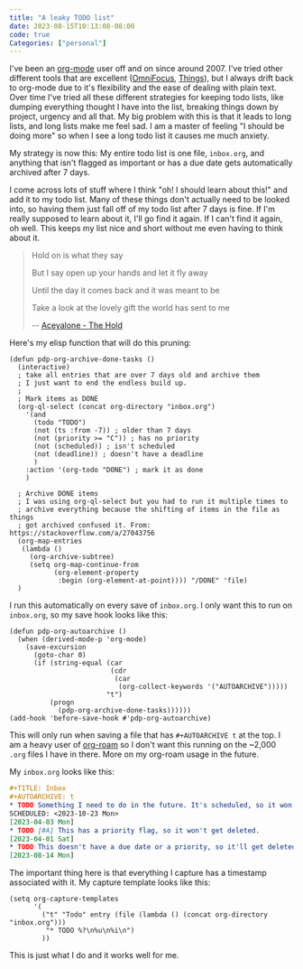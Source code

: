 ```yaml
---
title: "A leaky TODO list"
date: 2023-08-15T10:13:08-08:00
code: true
Categories: ["personal"]
---
```

I've been an [org-mode](https://orgmode.org/) user off and on since around 2007. I've tried other different tools that are excellent ([OmniFocus](https://www.omnigroup.com/omnifocus), [Things](https://culturedcode.com/things/)), but I always drift back to org-mode due to it's flexibility and the ease of dealing with plain text. Over time I've tried all these different strategies for keeping todo lists, like dumping everything thought I have into the list, breaking things down by project, urgency and all that. My big problem with this is that it leads to long lists, and long lists make me feel sad. I am a master of feeling "I should be doing more" so when I see a long todo list it causes me much anxiety.

My strategy is now this: My entire todo list is one file, `inbox.org`, and anything that isn't flagged as important or has a due date gets automatically archived after 7 days.

I come across lots of stuff where I think "oh! I should learn about this!" and add it to my todo list. Many of these things don't actually need to be looked into, so having them just fall off of my todo list after 7 days is fine. If I'm really supposed to learn about it, I'll go find it again. If I can't find it again, oh well. This keeps my list nice and short without me even having to think about it.

> Hold on is what they say
>
> But I say open up your hands and let it fly away
>
> Until the day it comes back and it was meant to be
>
> Take a look at the lovely gift the world has sent to me
>
> -- [Aceyalone - The Hold](https://www.youtube.com/watch?v=JpnEdUBczvk) 

Here's my elisp function that will do this pruning:

```elisp
(defun pdp-org-archive-done-tasks ()
  (interactive)
  ; take all entries that are over 7 days old and archive them
  ; I just want to end the endless build up.
  ;
  ; Mark items as DONE
  (org-ql-select (concat org-directory "inbox.org")
    '(and
      (todo "TODO")
      (not (ts :from -7)) ; older than 7 days
      (not (priority >= "C")) ; has no priority
      (not (scheduled)) ; isn't scheduled
      (not (deadline)) ; doesn't have a deadline
      )
    :action '(org-todo "DONE") ; mark it as done
    )

  ; Archive DONE items
  ; I was using org-ql-select but you had to run it multiple times to
  ; archive everything because the shifting of items in the file as things
  ; got archived confused it. From: https://stackoverflow.com/a/27043756
  (org-map-entries
   (lambda ()
     (org-archive-subtree)
     (setq org-map-continue-from
           (org-element-property
            :begin (org-element-at-point)))) "/DONE" 'file)
  )
```

I run this automatically on every save of `inbox.org`. I only want this to run on `inbox.org`, so my save hook looks like this:

```elisp
(defun pdp-org-autoarchive ()
  (when (derived-mode-p 'org-mode)
    (save-excursion
      (goto-char 0)
      (if (string-equal (car
                         (cdr
                          (car
                           (org-collect-keywords '("AUTOARCHIVE")))))
                        "t")
          (progn
            (pdp-org-archive-done-tasks))))))
(add-hook 'before-save-hook #'pdp-org-autoarchive)
```

This will only run when saving a file that has `#+AUTOARCHIVE t` at the top. I am a heavy user of [org-roam](https://www.orgroam.com/) so I don't want this running on the ~2,000 `.org` files I have in there. More on my org-roam usage in the future.

My `inbox.org` looks like this:

```org
#+TITLE: Inbox
#+AUTOARCHIVE: t
* TODO Something I need to do in the future. It's scheduled, so it won't get deleted.
SCHEDULED: <2023-10-23 Mon>
[2023-04-03 Mon]
* TODO [#A] This has a priority flag, so it won't get deleted.
[2023-04-01 Sat]
* TODO This doesn't have a due date or a priority, so it'll get deleted in the future.
[2023-08-14 Mon]
```

The important thing here is that everything I capture has a timestamp associated with it. My capture template looks like this:

```elisp
(setq org-capture-templates
      '(
        ("t" "Todo" entry (file (lambda () (concat org-directory "inbox.org")))
         "* TODO %?\n%u\n%i\n")
        ))
```

This is just what I do and it works well for me.
